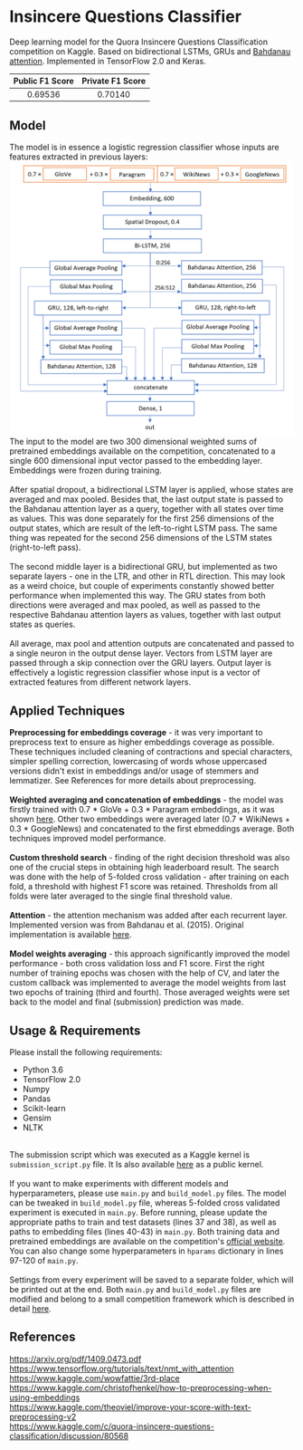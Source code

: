 # Insincere Questions Classifier
Deep learning model for the Quora Insincere Questions Classification competition on Kaggle. Based on bidirectional LSTMs, GRUs and [Bahdanau attention](https://arxiv.org/pdf/1409.0473.pdf). Implemented in TensorFlow 2.0 and Keras.

| Public F1 Score  | Private F1 Score |
| :--------------: |:----------------:| 
| 0.69536          | 0.70140          |

## Model
The model is in essence a logistic regression classifier whose inputs are features extracted in previous layers: 
<br>
<img src="model.PNG" width="640">
<br>
The input to the model are two 300 dimensional weighted sums of pretrained embeddings available on the competition, concatenated to a single 600 dimensional input vector passed to the embedding layer. Embeddings were frozen during training.<br><br>
After spatial dropout, a bidirectional LSTM layer is applied, whose states are averaged and max pooled. Besides that, the last output state is passed to the Bahdanau attention layer as a query, together with all states over time as values. This was done separately for the first 256 dimensions of the output states, which are result of the left-to-right LSTM pass. The same thing was repeated for the second 256 dimensions of the LSTM states (right-to-left pass).<br><br>
The second middle layer is a bidirectional GRU, but implemented as two separate layers - one in the LTR, and other in RTL direction. This may look as a weird choice, but couple of experiments constantly showed better performance when implemented this way. The GRU states from both directions were averaged and max pooled, as well as passed to the respective Bahdanau attention layers as values, together with last output states as queries.<br><br>
All average, max pool and attention outputs are concatenated and passed to a single neuron in the output dense layer. Vectors from LSTM layer are passed through a skip connection over the GRU layers. Output layer is effectively a logistic regression classifier whose input is a vector of extracted features from different network layers. 

## Applied Techniques
**Preprocessing for embeddings coverage** - it was very important to preprocess text to ensure as higher embeddings coverage as possible. These techniques included cleaning of contractions and special characters, simpler spelling correction, lowercasing of words whose uppercased versions didn't exist in embeddings and/or usage of stemmers and lemmatizer. See References for more details about preprocessing.<br><br>
**Weighted averaging and concatenation of embeddings** - the model was firstly trained with 0.7 * GloVe + 0.3 * Paragram embeddings, as it was shown [here](https://www.kaggle.com/c/quora-insincere-questions-classification/discussion/80568). Other two embeddings were averaged later (0.7 * WikiNews + 0.3 * GoogleNews) and concatenated to the first ebmeddings average. Both techniques improved model performance.<br><br>
**Custom threshold search** - finding of the right decision threshold was also one of the crucial steps in obtaining high leaderboard result. The search was done with the help of 5-folded cross validation - after training on each fold, a threshold with highest F1 score was retained. Thresholds from all folds were later averaged to the single final threshold value.<br><br>
**Attention** - the attention mechanism was added after each recurrent layer. Implemented version was from Bahdanau et al. (2015). Original implementation is available [here](https://www.tensorflow.org/tutorials/text/nmt_with_attention).<br><br>
**Model weights averaging** - this approach significantly improved the model performance - both cross validation loss and F1 score. First the right number of training epochs was chosen with the help of CV, and later the custom callback was implemented to average the model weights from last two epochs of training (third and fourth). Those averaged weights were set back to the model and final (submission) prediction was made.

## Usage & Requirements
Please install the following requirements:
* Python 3.6
* TensorFlow 2.0
* Numpy
* Pandas
* Scikit-learn
* Gensim
* NLTK
<br><br>

The submission script which was executed as a Kaggle kernel is `submission_script.py` file. It Is also available 
[here](https://www.kaggle.com/milanp/quora-insincere-questions-late-submission-script/code?scriptVersionId=23933427) as a public kernel.
<br><br>
If you want to make experiments with different models and hyperparameters, please use `main.py` and `build_model.py` files. The model can be tweaked in `build_model.py` file, whereas 5-folded cross validated experiment is executed in `main.py`. Before running, please update the appropriate paths to train and test datasets (lines 37 and 38), as well as paths to embedding files (lines 40-43) in `main.py`. Both training data and pretrained embeddings are available on the competition's [official website](https://www.kaggle.com/c/quora-insincere-questions-classification/). You can also change some hyperparameters in `hparams` dictionary in lines 97-120 of `main.py`. 
<br><br>
Settings from every experiment will be saved to a separate folder, which will be printed out at the end. Both `main.py` and `build_model.py` files are modified and belong to a small competition framework which is described in detail [here](https://github.com/mpavlovic/toxic-comments-classification).

## References
https://arxiv.org/pdf/1409.0473.pdf <br>
https://www.tensorflow.org/tutorials/text/nmt_with_attention <br>
https://www.kaggle.com/wowfattie/3rd-place <br>
https://www.kaggle.com/christofhenkel/how-to-preprocessing-when-using-embeddings <br>
https://www.kaggle.com/theoviel/improve-your-score-with-text-preprocessing-v2 <br>
https://www.kaggle.com/c/quora-insincere-questions-classification/discussion/80568 <br>

